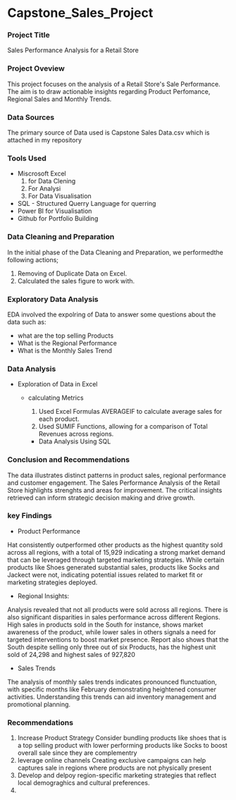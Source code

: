 # Capstone_Sales_Project

### Project Title 

Sales Performance Analysis for a Retail Store

### Project Oveview
This project focuses on the analysis of a Retail Store's Sale Performance. The aim is to draw actionable insights regarding Product Perfomance, Regional Sales and Monthly Trends.  

### Data Sources
The primary source of Data used is Capstone Sales Data.csv which is attached in my repository

### Tools Used
- Miscrosoft Excel 
   1. for Data Clening
   2. For Analysi
   3. For Data Visualisation
- SQL - Structured Querry Language for querring
- Power BI for Visualisation
- Github for Portfolio Building

### Data Cleaning and Preparation
In the initial phase of the Data Cleaning and Preparation, we performedthe following actions;
1. Removing of Duplicate Data on Excel.
2. Calculated the sales figure to work with.

### Exploratory Data Analysis
EDA involved the expolring of Data to answer some questions about the data such as:
- what are the top selling Products
- What is the Regional Performance
- What is the Monthly Sales Trend

### Data Analysis
- Exploration of Data in Excel




  - calculating Metrics
    1. Used Excel Formulas AVERAGEIF to calculate average sales for each product.
    2. Used SUMIF Functions, allowing for a comparison of Total Revenues across regions.
   
    - Data Analysis Using SQL

### Conclusion and Recommendations

The data illustrates distinct patterns in product sales, regional performance and customer engagement.
The Sales Performance Analysis of the Retail Store highlights strenghts and areas for improvement. 
The critical insights retrieved can inform strategic decision making and drive growth.


### key Findings

- Product Performance 

Hat consistently outperformed other products as the highest quantity sold across all regions, with a total of 15,929 indicating a strong market demand that can be leveraged through targeted marketing strategies.
While certain products like Shoes generated substantial sales, products like Socks and Jackect were not, indicating potential issues related to market fit or marketing strategies deployed.


- Regional Insights:

Analysis revealed that not all products were sold across all regions.
There is also significant disparities in sales performance across different Regions. 
High sales in products sold in the South for instance, shows market awareness of the product, while lower sales in others signals a need for targeted interventions to boost market presence.
Report also shows that the South despite selling only three out of six Products, has the highest unit sold of 24,298 and highest sales of 927,820

- Sales Trends

The analysis of monthly sales trends indicates pronounced flunctuation, with specific months like February demonstrating heightened consumer activities.
Understanding this trends can aid inventory management and promotional planning.

### Recommendations

1. Increase Product Strategy
Consider bundling products like shoes that is a top selling product with lower performing products like Socks to boost overall sale since they are complementry
2. leverage online channels
Creating exclusive campaigns can help captures sale in regions where products are not physically present 
3. Develop and delpoy region-specific marketing strategies that reflect local demograghics and cultural preferences.
4. 

 
